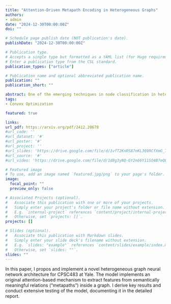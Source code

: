 ```yaml
---
title: "Attention-Driven Metapath Encoding in Heterogeneous Graphs"
authors:
- admin
date: "2024-12-30T00:00:00Z"
doi: ""

# Schedule page publish date (NOT publication's date).
publishDate: "2024-12-30T00:00:00Z"

# Publication type.
# Accepts a single type but formatted as a YAML list (for Hugo requirements).
# Enter a publication type from the CSL standard.
publication_types: ["article"]

# Publication name and optional abbreviated publication name.
publication: ""
publication_short: ""

abstract: One of the emerging techniques in node classification in heterogeneous graphs is to restrict message aggregation to pre-defined, semantically meaningful structures called metapaths. This work is the first attempt to incorporate attention into the process of encoding entire metapaths without dropping intermediate nodes. In particular, we construct two encoders: the first uses sequential attention to extend the multi-hop message passing algorithm designed in Wang et al. to the metapath setting, and the second incorporates direct attention to extract semantic relations in the metapath. The model then employs the intra-metapath and inter-metapath aggregation mechanisms of Wang et al. We furthermore use the powerful training scheduler specialized for heterogeneous graphs that was developed in Wong et al., ensuring the model slowly learns how to classify the most difficult nodes. The result is a resilient, general-purpose framework for capturing semantic structures in heterogeneous graphs. In particular, we demonstrate that our model is competitive with state-of-the-art models on performing node classification on the IMDB dataset, a popular benchmark introduced in Lv et al.
tags:
- Convex Optimization

featured: true

links:
url_pdf: https://arxiv.org/pdf/2412.20678
#url_code: ''
#url_dataset: '#'
#url_poster: '#'
#url_project: ''
#url_slides: 'https://drive.google.com/file/d/1vfT2KnRS87nKL369RCfXmG_TdoF5UKcK/view?usp=sharing'
#url_source: '#'
#url_video: 'https://drive.google.com/file/d/1d8g3yNQ-GY2n66Y11SO4B7eQEKzLqx4W/view?usp=drive_link'

# Featured image
# To use, add an image named `featured.jpg/png` to your page's folder. 
image:
  focal_point: ""
  preview_only: false

# Associated Projects (optional).
#   Associate this publication with one or more of your projects.
#   Simply enter your project's folder or file name without extension.
#   E.g. `internal-project` references `content/project/internal-project/index.md`.
#   Otherwise, set `projects: []`.
projects: []

# Slides (optional).
#   Associate this publication with Markdown slides.
#   Simply enter your slide deck's filename without extension.
#   E.g. `slides: "example"` references `content/slides/example/index.md`.
#   Otherwise, set `slides: ""`.
slides: ""
---
```


In this paper, I propos and implement a novel heterogeneous graph neural network architecture for CPSC483 at Yale. The model implements an original attention-based mechanism to extract features from semantically meaningful relations (“metapaths”) inside a graph. I derive key results and conduct extensive testing of the model, documenting it in the detailed report.